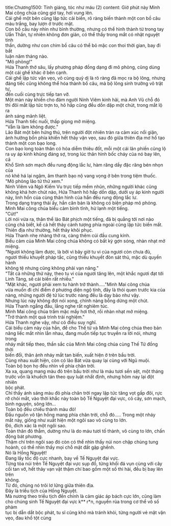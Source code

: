 title:Chương1500: Tinh giáng, tóc như máu (2)
content:
Giờ phút này Minh Mai công chúa cũng giơ tay, hơi vung lên.<br>Cái ghế một bên cũng lập tức cải biến, rõ ràng biến thành một con bồ câu<br>màu trắng, bay lượn ở trước mặt.<br>Con bồ câu này nhìn như bình thường, nhưng có thể hình thành từ trong tay<br>Uẩn Thần, tự nhiên không đơn giản, có thể thấy trong mắt có nhật nguyệt tinh<br>thần, dường như con chim bồ câu có thể bỏ mặc con thoi thời gian, bay đi bất<br>luận năm tháng nào.<br>"Mô phỏng!"<br>Hứa Thanh thở sâu, lấy phương pháp đồng dạng đi mô phỏng, cũng dùng<br>một cái ghế khác ở bên cạnh.<br>Cái ghế lập tức vặn vẹo, vô cùng quỷ dị là rõ ràng đã mọc ra bộ lông, nhưng<br>đáng tiếc cũng không thể hóa thành bồ câu, mà bộ lông sinh trưởng vô trật tự,<br>đến cuối cùng trực tiếp tan vỡ.<br>Một màn này khiến cho đám người Ninh Viêm kinh hãi, mà Anh Vũ chỗ đó<br>thì đôi mắt lập tức trợn to, hô hấp cũng đều dồn dập một chút, trong mắt lộ ra<br>ánh sáng mãnh liệt.<br>Hứa Thanh tiếc nuối, thấp giọng mở miệng.<br>"Vẫn là làm không được."<br>Lão Bát một bên hứng thú, trên người đột nhiên tràn ra cảm xúc nổi giận,<br>ảnh hưởng bốn phía khiến hết thảy vặn vẹo, sau đó giữa thiên địa mơ hồ tạo<br>thành một con bạo long.<br>Con bạo long toàn thân có hỏa diễm thiêu đốt, mỗi một cái lân phiến cũng lộ<br>ra uy áp kinh khủng đáng sợ, trong lúc thân hình bốc cháy của nó bay lên, cả<br>Khổ Sinh sơn mạch đều rung động lắc lư, hàm răng dầy đặc răng bén nhọn của<br>nó khẽ há lại ngậm, âm thanh bạo nộ vang vọng ở bên trong tiệm thuốc.<br>"Mô phỏng lão tử thử xem."<br>Ninh Viêm và Ngô Kiếm Vu trực tiếp mềm nhũn, những người khác cũng<br>không khá hơn chút nào, Hứa Thanh hô hấp dồn dập, dưới uy áp kinh người<br>này, linh hồn của cùng thân hình của hắn đều rung động lắc lư.<br>Trong dạng trạng thái ấy, hắn căn bản là không có biện pháp mô phỏng.<br>Minh Mai công chúa biểu cảm bình tĩnh, hừ lạnh một tiếng.<br>"Cút!"<br>Lời nói vừa ra, thân thể lão Bát phịch một tiếng, đã bị quẳng tới nơi nào<br>cũng chả biết, kể cả hết thảy cảnh tượng phía ngoài cũng lập tức biến mất.<br>Thiên địa như thường, hết thảy khôi phục.<br>Hứa Thanh nhẹ nhàng thở ra, càng thêm cúi đầu cung kính.<br>Biểu cảm của Minh Mai công chúa không có bất kỳ gợn sóng, nhàn nhạt mở<br>miệng.<br>"Ngươi không làm được, là bởi vì bây giờ tu vi của ngươi còn chưa đủ,<br>ngươi thiếu khuyết pháp tắc, cũng thiếu khuyết đòn sát thủ, mặc dù quyền hành<br>không tệ nhưng cũng không phải vạn năng."<br>"Tất cả những thứ này, theo tu vi của ngươi tăng lên, một khắc ngươi đạt tới<br>Linh Tàng, sẽ cải biến rất nhiều."<br>"Mặt khác, ngươi phải xem tu hành trở thành....."Minh Mai công chúa<br>vừa muốn đi chỉ điểm ở phương diện ngộ tính, đây là thói quen trước kia của<br>nàng, những người đệ tử lúc trước nàng đều là dạy bảo như vậy.<br>Nhưng lúc này không đợi nói xong, chính nàng bỗng dừng một chút.<br>Hứa Thanh ngẩng đầu, lắng nghe rất nghiêm túc.<br>Minh Mai công chúa trầm mặc mấy hơi thở, rồi nhàn nhạt mở miệng.<br>"Trở thành một quá trình trải nghiệm."<br>Hứa Thanh nghe vậy, như có điều suy nghĩ.<br>Cái biểu cảm này của hắn, để cho Thế tử và Minh Mai công chúa theo bản<br>năng liếc mắt nhìn lẫn nhau, đang muốn tiếp tục truyền ra lời nói, nhưng trong<br>nháy mắt tiếp theo, thần sắc của Minh Mai công chúa cùng Thế Tử đồng thời<br>biến đổi, thân ảnh nháy mắt tan biến, xuất hiện ở trên bầu trời.<br>Cùng nhau xuất hiện, còn có lão Bát vừa quay lại cùng với Ngũ muội.<br>Toàn bộ bọn họ đều nhìn về phía chân trời.<br>Xa xa, quang mang màu đỏ trên bầu trời như là máu tươi sền sệt, một tháng<br>trước vốn là khuếch tán theo quy luật nhất định, nhưng hôm nay lại đột nhiên<br>bộc phát.<br>Chỉ thấy ánh sáng màu đỏ phía chân trời ngay lập tức tăng vọt gấp đôi, rực<br>rỡ chói mắt, vào thời khắc này toàn bộ Tế Nguyệt đại vực, cỏ cây, sơn mạch,<br>bình nguyên, sông lớn...<br>Toàn bộ đều chiếu thành màu đỏ!<br>Đầu nguồn vô tận hồng mang phía chân trời, chỗ đó..... Trong một nháy<br>mắt này, giống như xuất hiện một ngôi sao vô cùng to lớn.<br>Đó, đích xác là một ngôi sao.<br>Toàn thân đỏ thẫm, dường như là do máu tươi tố thành, vô cùng to lớn, chấn<br>động bát phương.<br>Thậm chí trên ngôi sao đó còn có thể nhìn thấy núi non chập chùng tung<br>hoành, có thể nhìn thấy mọi chỗ mặt đất gập ghềnh.<br>Nó là Hồng Nguyệt!<br>Đang lấy tốc độ cực nhanh, bay về Tế Nguyệt đại vực.<br>Từng tòa núi trên Tế Nguyệt đại vực sụp đổ, từng khối đá vụn cùng với cây<br>cối tan vỡ, hết thảy vạn vật thậm chí bao gồm một số thi hài, đều bị bay lên trên<br>không.<br>Từ đó, chúng nó trôi lơ lửng giữa thiên địa.<br>Đây là triều tịch của Hồng Nguyệt.<br>Mà nương theo triều tịch đến chính là cảm giác áp bách cực lớn, cũng làm<br>cho chúng sinh Tế Nguyệt đại vực k** r*n, nguyền rủa trong cơ thể vô số phàm<br>tục bị dẫn dắt bộc phát, tu sĩ cũng khó mà tránh khỏi, từng người vẻ mặt vặn<br>vẹo, đau khổ tột cùng